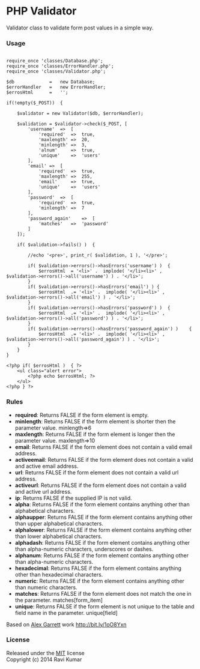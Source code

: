# PHP Validator #

Validator class to validate form post values in a simple way. 

### Usage ###

~~~

require_once 'classes/Database.php';
require_once 'classes/ErrorHandler.php';
require_once 'classes/Validator.php';

$db             =   new Database;
$errorHandler   =   new ErrorHandler;
$errosHtml      =   '';

if(!empty($_POST))  {

    $validator = new Validator($db, $errorHandler);

    $validation = $validator->check($_POST, [
        'username'  =>  [
            'required'  =>  true,
            'maxlength' =>  20,
            'minlength' =>  3,
            'alnum'     =>  true,
            'unique'    =>  'users'
        ],
        'email' =>  [
            'required'  =>  true,
            'maxlength' =>  255,
            'email'     =>  true,
            'unique'    =>  'users'
        ],
        'password'  =>  [
            'required'  =>  true,
            'minlength' =>  7
        ],
        'password_again'    =>  [
            'matches'   =>  'password'
        ]       
    ]);
    
    if( $validation->fails() )  {

        //echo '<pre>', print_r( $validation, 1 ), '</pre>';

        if( $validation->errors()->hasErrors('username') )  {
            $errosHtml  = '<li>' .  implode( '</li><li>' ,  $validation->errors()->all('username') ) . '</li>'; 
        }
        if( $validation->errors()->hasErrors('email') ) {
            $errosHtml  .= '<li>' .  implode( '</li><li>' ,  $validation->errors()->all('email') ) . '</li>';   
        }
        if( $validation->errors()->hasErrors('password') )  {       
            $errosHtml  .= '<li>' .  implode( '</li><li>' ,  $validation->errors()->all('password') ) . '</li>';    
        }
        if( $validation->errors()->hasErrors('password_again') )    {       
            $errosHtml  .= '<li>' .  implode( '</li><li>' ,  $validation->errors()->all('password_again') ) . '</li>';  
        }       
    }
}

<?php if( $errosHtml )  { ?>
    <ul class="alert error">
        <?php echo $errosHtml; ?>
    </ul>       
<?php } ?>
~~~

### Rules ###

 * __required__: Returns FALSE if the form element is empty. 
 * __minlength__: Returns FALSE if the form element is shorter then the parameter value. minlength=>6
 * __maxlength__: Returns FALSE if the form element is longer then the parameter value. maxlength=>10  
 * __email__: Returns FALSE if the form element does not contain a valid email address.
 * __activeemail__: Returns FALSE if the form element does not contain a valid and active email address. 
 * __url__: Returns FALSE if the form element does not contain a valid url address.
 * __activeurl__: Returns FALSE if the form element does not contain a valid and active url address.
 * __ip__: Returns FALSE if the supplied IP is not valid.
 * __alpha__: Returns FALSE if the form element contains anything other than alphabetical characters.
 * __alphaupper__: Returns FALSE if the form element contains anything other than upper alphabetical characters.
 * __alphalower__: Returns FALSE if the form element contains anything other than lower alphabetical characters.
 * __alphadash__: Returns FALSE if the form element contains anything other than alpha-numeric characters, underscores or dashes.
 * __alphanum__: Returns FALSE if the form element contains anything other than alpha-numeric characters.
 * __hexadecimal__: Returns FALSE if the form element contains anything other than hexadecimal characters.
 * __numeric__: Returns FALSE if the form element contains anything other than numeric characters.
 * __matches__: Returns FALSE if the form element does not match the one in the parameter. matches[form_item] 
 * __unique__: Returns FALSE if the form element is not unique to the table and field name in the parameter. unique[field]

Based on [Alex Garrett](https://twitter.com/@alexgarrett) work http://bit.ly/1oO8Yxn

### License ###

Released under the [MIT](http://www.opensource.org/licenses/mit-license.php) license<br>
Copyright (c) 2014 Ravi Kumar